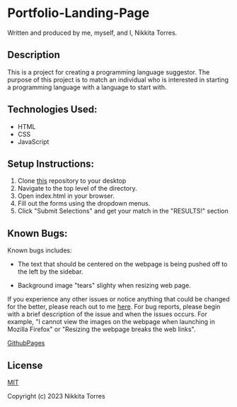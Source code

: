 # Portfolio-Landing-Page

Written and produced by me, myself, and I, Nikkita Torres.

## Description

This is a project for creating a programming language suggestor. The purpose of this project is to match an individual who is interested in starting a programming language with a language to start with.

## Technologies Used:

* HTML
*  CSS
* JavaScript

## Setup Instructions:

1. Clone [this](https://github.com/NikkitaTorres/Language-Suggestor.git) repository to your desktop
2. Navigate to the top level of the directory.
3. Open index.html in your browser.
4. Fill out the forms using the dropdown menus.
5. Click "Submit Selections" and get your match in the "RESULTS!" section

## Known Bugs:

Known bugs includes: 

* The text that should be centered on the webpage is being pushed off to the left by the sidebar.

* Background image "tears" slighty when resizing web page.

If you experience any other issues or notice anything that could be changed for the better, please reach out to me [here](nikkitatorres@yahoo.com). For bug reports, please begin with a brief description of the issue and when the issues occurs. For example, "I cannot view the images on the webpage when launching in Mozilla Firefox" or "Resizing the webpage breaks the web links".

[GithubPages](https://nikkitatorres.github.io/Portfolio-Landing-Page/)

## License

[MIT](https://en.wikipedia.org/wiki/MIT_License)

Copyright (c) 2023 Nikkita Torres